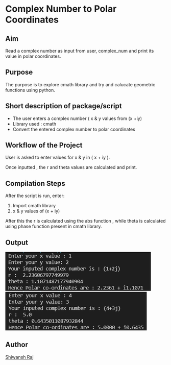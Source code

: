 # Complex Number to Polar Coordinates

## Aim

Read a complex number as input from user, complex_num and print its value in polar coordinates.

## Purpose

The purpose is to explore cmath library and try and calucate geometric functions using python.

## Short description of package/script

- The user enters a complex number ( x & y values from (x +iy)
- Library used : cmath
- Convert the entered complex number to polar coordinates

## Workflow of the Project

User is asked to enter values for x & y in ( x + iy ).

Once inputted , the r and theta values are calculated and print.

## Compilation Steps

After the script is run, enter:

1.  Import cmath library
2.  x & y values of (x + iy)

After this the r is calculated using the abs function , while theta is calculated using phase function present in cmath library.

## Output

<img src="../Complex To Polar Coordinates/Images/complexpolaroutput.png"> 
<img src="../Complex To Polar Coordinates/Images/complexpolaroutput1.png">

## Author

[Shiwansh Raj](https://github.com/photon149)
